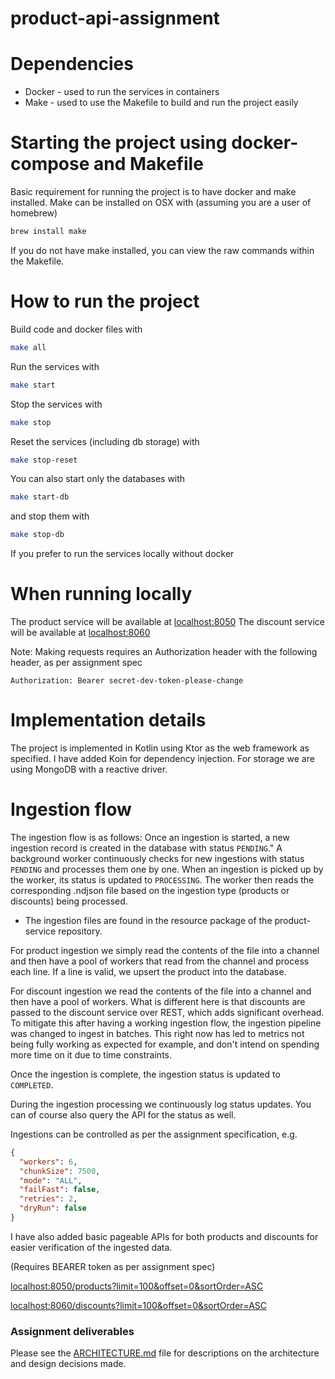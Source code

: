 # product-api-assignment

# Dependencies

* Docker - used to run the services in containers
* Make - used to use the Makefile to build and run the project easily

# Starting the project using docker-compose and Makefile

Basic requirement for running the project is to have docker and make installed.
Make can be installed on OSX with (assuming you are a user of homebrew)

```bash
brew install make
```

If you do not have make installed, you can view the raw commands within the Makefile.

# How to run the project

Build code and docker files with

```bash
make all
```

Run the services with

```bash
make start
```

Stop the services with

```bash
make stop 
```

Reset the services (including db storage) with

```bash
make stop-reset 
```

You can also start only the databases with

```bash
make start-db
```

and stop them with

```bash
make stop-db
```

If you prefer to run the services locally without docker

# When running locally

The product service will be available at [localhost:8050](http://localhost:8050)
The discount service will be available at [localhost:8060](http://localhost:8060)

Note: Making requests requires an Authorization header with the following header, as per assignment spec

```
Authorization: Bearer secret-dev-token-please-change
```

# Implementation details

The project is implemented in Kotlin using Ktor as the web framework as specified.
I have added Koin for dependency injection. For storage we are using MongoDB with a reactive driver.

# Ingestion flow

The ingestion flow is as follows:
Once an ingestion is started, a new ingestion record is created in the database with status `PENDING`."
A background worker continuously checks for new ingestions with status `PENDING` and processes them one by one.
When an ingestion is picked up by the worker, its status is updated to `PROCESSING`.
The worker then reads the corresponding .ndjson file based on the ingestion type (products or discounts) being
processed.

* The ingestion files are found in the resource package of the product-service repository.

For product ingestion we simply read the contents of the file into a channel and then have a pool of workers that read
from the channel and process each line.
If a line is valid, we upsert the product into the database.

For discount ingestion we read the contents of the file into a channel and then have a pool of workers.
What is different here is that discounts are passed to the discount service over REST, which adds significant overhead.
To mitigate this after having a working ingestion flow, the ingestion pipeline was changed to ingest in batches.
This right now has led to metrics not being fully working as expected for example, and don't intend on spending more
time on it due to time constraints.

Once the ingestion is complete, the ingestion status is updated to `COMPLETED`.

During the ingestion processing we continuously log status updates. You can of course also query the API for the status
as well.

Ingestions can be controlled as per the assignment specification, e.g.

```json
{
  "workers": 6,
  "chunkSize": 7500,
  "mode": "ALL",
  "failFast": false,
  "retries": 2,
  "dryRun": false
}
```

I have also added basic pageable APIs for both products and discounts for easier verification of the ingested data.

(Requires BEARER token as per assignment spec)

[localhost:8050/products?limit=100&offset=0&sortOrder=ASC](localhost:8050/products?limit=100&offset=0&sortOrder=ASC)

[localhost:8060/discounts?limit=100&offset=0&sortOrder=ASC](localhost:8060/discounts?limit=100&offset=0&sortOrder=ASC)

### Assignment deliverables

Please see the [ARCHITECTURE.md](ARCHITECTURE.md) file for descriptions on the architecture and design decisions made.
